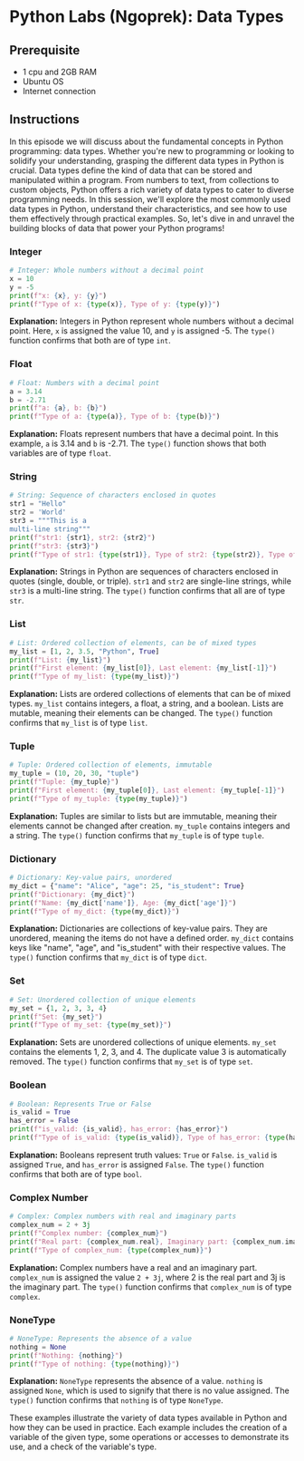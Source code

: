 # Python Labs (Ngoprek): Data Types

## Prerequisite
- 1 cpu and 2GB RAM
- Ubuntu OS
- Internet connection

## Instructions

In this episode we will discuss about the fundamental concepts in Python programming: data types. Whether you're new to programming or looking to solidify your understanding, grasping the different data types in Python is crucial. Data types define the kind of data that can be stored and manipulated within a program. From numbers to text, from collections to custom objects, Python offers a rich variety of data types to cater to diverse programming needs. In this session, we'll explore the most commonly used data types in Python, understand their characteristics, and see how to use them effectively through practical examples. So, let's dive in and unravel the building blocks of data that power your Python programs!

### Integer
```python
# Integer: Whole numbers without a decimal point
x = 10
y = -5
print(f"x: {x}, y: {y}")
print(f"Type of x: {type(x)}, Type of y: {type(y)}")
```
**Explanation:** Integers in Python represent whole numbers without a decimal point. Here, `x` is assigned the value 10, and `y` is assigned -5. The `type()` function confirms that both are of type `int`.

### Float
```python
# Float: Numbers with a decimal point
a = 3.14
b = -2.71
print(f"a: {a}, b: {b}")
print(f"Type of a: {type(a)}, Type of b: {type(b)}")
```
**Explanation:** Floats represent numbers that have a decimal point. In this example, `a` is 3.14 and `b` is -2.71. The `type()` function shows that both variables are of type `float`.

### String
```python
# String: Sequence of characters enclosed in quotes
str1 = "Hello"
str2 = 'World'
str3 = """This is a 
multi-line string"""
print(f"str1: {str1}, str2: {str2}")
print(f"str3: {str3}")
print(f"Type of str1: {type(str1)}, Type of str2: {type(str2)}, Type of str3: {type(str3)}")
```
**Explanation:** Strings in Python are sequences of characters enclosed in quotes (single, double, or triple). `str1` and `str2` are single-line strings, while `str3` is a multi-line string. The `type()` function confirms that all are of type `str`.

### List
```python
# List: Ordered collection of elements, can be of mixed types
my_list = [1, 2, 3.5, "Python", True]
print(f"List: {my_list}")
print(f"First element: {my_list[0]}, Last element: {my_list[-1]}")
print(f"Type of my_list: {type(my_list)}")
```
**Explanation:** Lists are ordered collections of elements that can be of mixed types. `my_list` contains integers, a float, a string, and a boolean. Lists are mutable, meaning their elements can be changed. The `type()` function confirms that `my_list` is of type `list`.

### Tuple
```python
# Tuple: Ordered collection of elements, immutable
my_tuple = (10, 20, 30, "tuple")
print(f"Tuple: {my_tuple}")
print(f"First element: {my_tuple[0]}, Last element: {my_tuple[-1]}")
print(f"Type of my_tuple: {type(my_tuple)}")
```
**Explanation:** Tuples are similar to lists but are immutable, meaning their elements cannot be changed after creation. `my_tuple` contains integers and a string. The `type()` function confirms that `my_tuple` is of type `tuple`.

### Dictionary
```python
# Dictionary: Key-value pairs, unordered
my_dict = {"name": "Alice", "age": 25, "is_student": True}
print(f"Dictionary: {my_dict}")
print(f"Name: {my_dict['name']}, Age: {my_dict['age']}")
print(f"Type of my_dict: {type(my_dict)}")
```
**Explanation:** Dictionaries are collections of key-value pairs. They are unordered, meaning the items do not have a defined order. `my_dict` contains keys like "name", "age", and "is_student" with their respective values. The `type()` function confirms that `my_dict` is of type `dict`.

### Set
```python
# Set: Unordered collection of unique elements
my_set = {1, 2, 3, 3, 4}
print(f"Set: {my_set}")
print(f"Type of my_set: {type(my_set)}")
```
**Explanation:** Sets are unordered collections of unique elements. `my_set` contains the elements 1, 2, 3, and 4. The duplicate value 3 is automatically removed. The `type()` function confirms that `my_set` is of type `set`.

### Boolean
```python
# Boolean: Represents True or False
is_valid = True
has_error = False
print(f"is_valid: {is_valid}, has_error: {has_error}")
print(f"Type of is_valid: {type(is_valid)}, Type of has_error: {type(has_error)}")
```
**Explanation:** Booleans represent truth values: `True` or `False`. `is_valid` is assigned `True`, and `has_error` is assigned `False`. The `type()` function confirms that both are of type `bool`.

### Complex Number
```python
# Complex: Complex numbers with real and imaginary parts
complex_num = 2 + 3j
print(f"Complex number: {complex_num}")
print(f"Real part: {complex_num.real}, Imaginary part: {complex_num.imag}")
print(f"Type of complex_num: {type(complex_num)}")
```
**Explanation:** Complex numbers have a real and an imaginary part. `complex_num` is assigned the value `2 + 3j`, where 2 is the real part and 3j is the imaginary part. The `type()` function confirms that `complex_num` is of type `complex`.

### NoneType
```python
# NoneType: Represents the absence of a value
nothing = None
print(f"Nothing: {nothing}")
print(f"Type of nothing: {type(nothing)}")
```
**Explanation:** `NoneType` represents the absence of a value. `nothing` is assigned `None`, which is used to signify that there is no value assigned. The `type()` function confirms that `nothing` is of type `NoneType`.

These examples illustrate the variety of data types available in Python and how they can be used in practice. Each example includes the creation of a variable of the given type, some operations or accesses to demonstrate its use, and a check of the variable's type.


